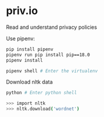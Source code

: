 # priv.io
Read and understand privacy policies

Use pipenv:

```bash
pip install pipenv
pipenv run pip install pip==18.0
pipenv install

pipenv shell # Enter the virtualenv
```

Download nltk data
```bash
python # Enter python shell

>>> import nltk
>>> nltk.download('wordnet')
```
